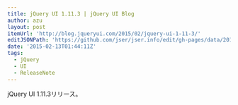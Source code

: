 ```yaml
---
title: jQuery UI 1.11.3 | jQuery UI Blog
author: azu
layout: post
itemUrl: 'http://blog.jqueryui.com/2015/02/jquery-ui-1-11-3/'
editJSONPath: 'https://github.com/jser/jser.info/edit/gh-pages/data/2015/02/index.json'
date: '2015-02-13T01:44:11Z'
tags:
  - jQuery
  - UI
  - ReleaseNote
---
```

jQuery UI 1.11.3リリース。

